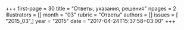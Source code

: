 +++
first-page = 30
title = "Ответы, указания, решения"
npages = 2
illustrators = []
month = "03"
rubric = "Ответы"
authors = []
issues = [ "2015_03",]
year = "2015"
date = "2017-04-24T15:37:58+03:00"
+++
